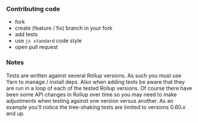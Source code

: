 ### Contributing code
- fork
- create (feature / fix) branch in your fork
- add tests
- use `js standard` code style
- open pull request

### Notes
Tests are written against several Rollup versions. As such you must use Yarn to manage / install deps. 
Also when adding tests be aware that they are run in a loop of each of the tested Rollup versions. 
Of course there have been some API changes in Rollup over time so you may need to make adjustments 
when testing agsinst one version versus another. As an example you'll notice the tree-shaking tests 
are limited to versions 0.60.x and up.
